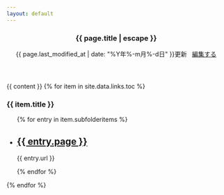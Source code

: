 ```yaml
---
layout: default
---
```

<section class="blog">

<article class="documentation">
<header class="doc-header">
<h1 class="doc-title">{{ page.title | escape }}</h1>
<p class="meta">
{{ page.last_modified_at | date: "%Y年%-m月%-d日" }}更新
&nbsp;
<i class="fa-pencil"></i>
<a href="https://github.com/{{ site.repository }}/blob/master/{{ page.path }}" alt="Edit">
編集する
</a>
</p>
</header>

  {{ content }}
  {% for item in site.data.links.toc %}
    <h3>{{ item.title }}</h3>
      <ul class="list">
        {% for entry in item.subfolderitems %}
          <li>
            <h2><a href="{{ entry.url }}">{{ entry.page }}</a></h2>
            <p class="meta">{{ entry.url }}</p>
          </li>
        {% endfor %}
      </ul>
  {% endfor %}

</article>

</section>

<script>
{% include js/anchor.min.js %}
</script>
<script>anchors.add('h1, h2, h3, h4, h5, h6');</script>

<script>
function connecttext( textid, ischecked ) {
  document.getElementById(textid).disabled = !ischecked;
}
</script>
